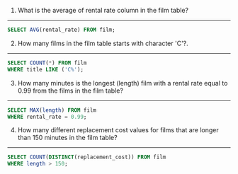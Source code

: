 1. What is the average of rental rate column in the film table?

---

```sql
SELECT AVG(rental_rate) FROM film;
```

2. How many films in the film table starts with character 'C'?.

---

```sql
SELECT COUNT(*) FROM film
WHERE title LIKE ('C%');
```

3. How many minutes is the longest (length) film with a rental rate equal to 0.99 from the films in the film table?

---

```sql
SELECT MAX(length) FROM film
WHERE rental_rate = 0.99;
```

4. How many different replacement cost values for films that are longer than 150 minutes in the film table?

---

```sql
SELECT COUNT(DISTINCT(replacement_cost)) FROM film
WHERE length > 150;
```
